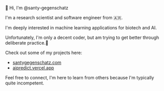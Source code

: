 👋 Hi, I'm @santy-gegenschatz

I'm a research scientist and software engineer from 🇦🇷.

I'm deeply interested in machine learning applications for biotech and AI.

Unfortunately, I'm only a decent coder, but am trying to get better through deliberate practice.🙈

Check out some of my projects here: 
- [santygegenschatz.com](https://santygegenschatz.com)
- [aipredict.vercel.app](https://aipredict.vercel.app)

Feel free to connect, I'm here to learn from others because I'm typically quite incompetent.
